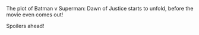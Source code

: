 The plot of Batman v Superman: Dawn of Justice starts to unfold, before the movie even comes out!

Spoilers ahead!